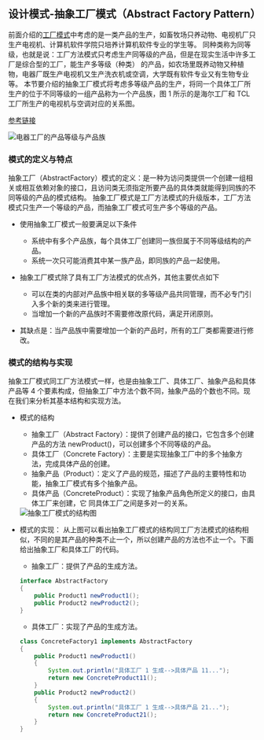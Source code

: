 ## 设计模式-抽象工厂模式（Abstract Factory Pattern）
前面介绍的[工厂模式](/java/设计模式-工厂模式.md)中考虑的是一类产品的生产，如畜牧场只养动物、电视机厂只生产电视机、计算机软件学院只培养计算机软件专业的学生等。
同种类称为同等级，也就是说：工厂方法模式只考虑生产同等级的产品，但是在现实生活中许多工厂是综合型的工厂，能生产多等级（种类） 的产品，如农场里既养动物又种植物，电器厂既生产电视机又生产洗衣机或空调，大学既有软件专业又有生物专业等。
本节要介绍的抽象工厂模式将考虑多等级产品的生产，将同一个具体工厂所生产的位于不同等级的一组产品称为一个产品族，图 1 所示的是海尔工厂和 TCL 工厂所生产的电视机与空调对应的关系图。

[参考链接](http://c.biancheng.net/view/1351.html)

<img src="https://i.ibb.co/qNGT76Q/image.png" alt="电器工厂的产品等级与产品族">

### 模式的定义与特点
抽象工厂（AbstractFactory）模式的定义：是一种为访问类提供一个创建一组相关或相互依赖对象的接口，且访问类无须指定所要产品的具体类就能得到同族的不同等级的产品的模式结构。
抽象工厂模式是工厂方法模式的升级版本，工厂方法模式只生产一个等级的产品，而抽象工厂模式可生产多个等级的产品。

* 使用抽象工厂模式一般要满足以下条件
  * 系统中有多个产品族，每个具体工厂创建同一族但属于不同等级结构的产品。
  * 系统一次只可能消费其中某一族产品，即同族的产品一起使用。

* 抽象工厂模式除了具有工厂方法模式的优点外，其他主要优点如下
  * 可以在类的内部对产品族中相关联的多等级产品共同管理，而不必专门引入多个新的类来进行管理。
  * 当增加一个新的产品族时不需要修改原代码，满足开闭原则。

* 其缺点是：当产品族中需要增加一个新的产品时，所有的工厂类都需要进行修改。

### 模式的结构与实现
抽象工厂模式同工厂方法模式一样，也是由抽象工厂、具体工厂、抽象产品和具体产品等 4 个要素构成，但抽象工厂中方法个数不同，抽象产品的个数也不同。现在我们来分析其基本结构和实现方法。
* 模式的结构
    * 抽象工厂（Abstract Factory）：提供了创建产品的接口，它包含多个创建产品的方法 newProduct()，可以创建多个不同等级的产品。
    * 具体工厂（Concrete Factory）：主要是实现抽象工厂中的多个抽象方法，完成具体产品的创建。
    * 抽象产品（Product）：定义了产品的规范，描述了产品的主要特性和功能，抽象工厂模式有多个抽象产品。
    * 具体产品（ConcreteProduct）：实现了抽象产品角色所定义的接口，由具体工厂来创建，它 同具体工厂之间是多对一的关系。
    <img src="https://i.ibb.co/YN5K0w8/image.png" alt="抽象工厂模式的结构图">

* 模式的实现：
从上图可以看出抽象工厂模式的结构同工厂方法模式的结构相似，不同的是其产品的种类不止一个，所以创建产品的方法也不止一个。下面给出抽象工厂和具体工厂的代码。
  * 抽象工厂：提供了产品的生成方法。
  ```java
  interface AbstractFactory
  {
      public Product1 newProduct1();
      public Product2 newProduct2();
  }
  ```
  * 具体工厂：实现了产品的生成方法。
  ```java
  class ConcreteFactory1 implements AbstractFactory
  {
      public Product1 newProduct1()
      {
          System.out.println("具体工厂 1 生成-->具体产品 11...");
          return new ConcreteProduct11();
      }
      public Product2 newProduct2()
      {
          System.out.println("具体工厂 1 生成-->具体产品 21...");
          return new ConcreteProduct21();
      }
  }
  ```
